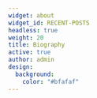 ```yaml
---
widget: about
widget_id: RECENT-POSTS
headless: true
weight: 20
title: Biography
active: true
author: admin
design:
  background:
    color: "#bfafaf"
---
```

